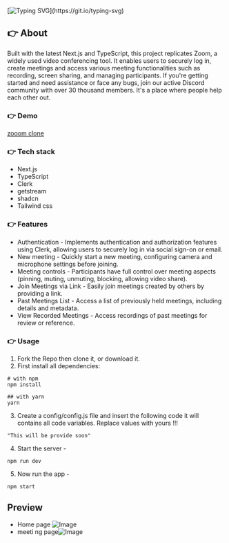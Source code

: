 [![Typing SVG](https://readme-typing-svg.demolab.com?font=Fira+Code&pause=1000&color=F7701A&random=false&width=435&lines=Hi!+Guys++%F0%9F%91%8B;This+is+video+calling+app+clone+Project.)](https://git.io/typing-svg)

## 👉 About
Built with the latest Next.js and TypeScript, this project replicates Zoom, a widely used video conferencing tool. It enables users to securely log in, create meetings and access various meeting functionalities such as recording, screen sharing, and managing participants.
If you're getting started and need assistance or face any bugs, join our active Discord community with over 30 thousand members. It's a place where people help each other out.

### 👉 Demo
[zooom clone](https://zooom-dusky.vercel.app/)

### 👉 Tech stack
- Next.js
- TypeScript
- Clerk
- getstream
- shadcn
- Tailwind css

### 👉 Features
* Authentication -  Implements authentication and authorization features using Clerk, allowing users to securely log in via social sign-on or email.
* New meeting - Quickly start a new meeting, configuring camera and microphone settings before joining.
* Meeting controls - Participants have full control over meeting aspects (pinning, muting, unmuting, blocking, allowing video share).
* Join Meetings via Link - Easily join meetings created by others by providing a link.
* Past Meetings List - Access a list of previously held meetings, including details and metadata.
* View Recorded Meetings - Access recordings of past meetings for review or reference.

### 👉 Usage
1. Fork the Repo then clone it, or download it.
2. First install all dependencies:
```
# with npm
npm install

## with yarn
yarn
```
3. Create a config/config.js file and insert the following code it will contains all code variables. Replace values with yours !!!
```
"This will be provide soon"
```
4. Start the server -
````
npm run dev
````
5. Now run the app -
```
npm start
```

## Preview
* Home page
![Image](https://github.com/user-attachments/assets/99144b21-49ff-468c-8777-a3c0493dc0dd)
* meeti
ng page![Image](https://github.com/user-attachments/assets/cdcf10eb-b8dd-493a-ad08-28de172b000b)
